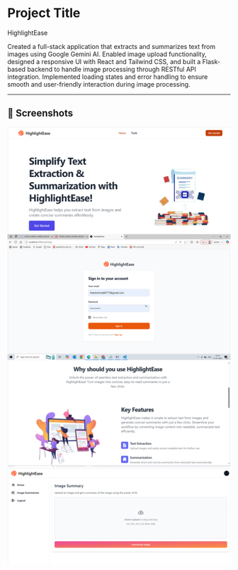 # Project Title

HighlightEase 

Created  a  full-stack  application  that  extracts  and  summarizes  text  from  images  using  Google  Gemini  AI. 
Enabled  image  upload  functionality,  designed  a  responsive  UI  with  React  and  Tailwind  CSS,  and  built  a 
Flask-based  backend  to  handle  image  processing  through  RESTful  API  integration.  Implemented  loading 
states and error handling to ensure smooth and user-friendly interaction during image processing. 

---

## 📸 Screenshots

![Screenshot 310](./images/Screenshot%20(310).png)  
![Screenshot 311](./images/Screenshot%20(311).png)  
![Screenshot 312](./images/Screenshot%20(312).png)  
![Screenshot 313](./images/Screenshot%20(313).png)
